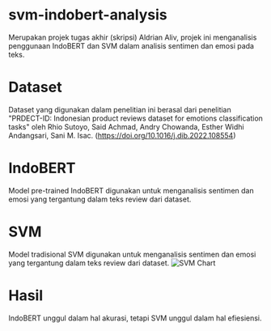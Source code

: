 # svm-indobert-analysis
Merupakan projek tugas akhir (skripsi) Aldrian Aliv, projek ini menganalisis penggunaan IndoBERT dan SVM dalam analisis sentimen dan emosi pada teks.

# Dataset
Dataset yang digunakan dalam penelitian ini berasal dari penelitian "PRDECT-ID: Indonesian product reviews dataset for emotions classification tasks" oleh Rhio Sutoyo, Said Achmad, Andry Chowanda, Esther Widhi Andangsari, Sani M. Isac. (https://doi.org/10.1016/j.dib.2022.108554)

# IndoBERT
Model pre-trained IndoBERT digunakan untuk menganalisis sentimen dan emosi yang tergantung dalam teks review dari dataset.

# SVM
Model tradisional SVM digunakan untuk menganalisis sentimen dan emosi yang tergantung dalam teks review dari dataset.
![SVM Chart](https://ibb.co.com/fVVHH7Kd)
# Hasil
IndoBERT unggul dalam hal akurasi, tetapi SVM unggul dalam hal efiesiensi.
